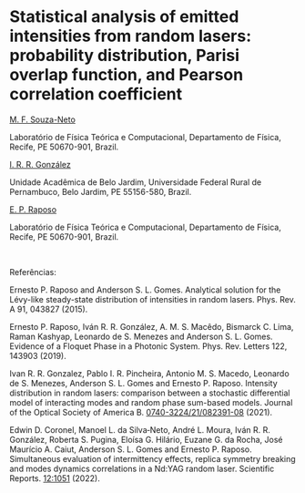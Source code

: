 # Statistical analysis of emitted intensities from random lasers: probability distribution, Parisi overlap function, and Pearson correlation coefficient

[M. F. Souza-Neto](github.com/Ell-neto)

Laboratório de Física Teórica e Computacional, Departamento de Física, Recife, PE 50670-901, Brazil.

[I. R. R. González](ivanroaroa@gmail.com)

Unidade Acadêmica de Belo Jardim, Universidade Federal Rural de Pernambuco, Belo Jardim, PE 55156-580, Brazil.

[E. P. Raposo](ernesto.raposo@ufpe.br)

Laboratório de Física Teórica e Computacional, Departamento de Física, Recife, PE 50670-901, Brazil.


&nbsp;



Referências:

Ernesto P. Raposo and Anderson S. L. Gomes. Analytical solution for the Lévy-like steady-state distribution of intensities in random lasers. Phys. Rev. A 91, 043827 (2015).

Ernesto P. Raposo, Iván R. R. González, A. M. S. Macêdo, Bismarck C. Lima, Raman Kashyap, Leonardo de S. Menezes and Anderson S. L. Gomes. 
Evidence of a Floquet Phase in a Photonic System. Phys. Rev. Letters 122, 143903 (2019).

Ivan R. R. Gonzalez, Pablo I. R. Pincheira, Antonio M. S. Macedo, Leonardo de S. Menezes, Anderson S. L. Gomes and Ernesto P. Raposo.
Intensity distribution in random lasers: comparison between a stochastic differential model of interacting modes and random phase sum-based models. Journal of the Optical Society of America B. [0740-3224/21/082391-08](https://doi.org/10.1364/JOSAB.433317) (2021).

Edwin D. Coronel, Manoel L. da Silva‑Neto, André L. Moura, Iván R. R. González, Roberta S. Pugina, Eloísa G. Hilário, Euzane G. da Rocha, José Maurício A. Caiut, Anderson S. L. Gomes and Ernesto P. Raposo. 
Simultaneous evaluation of intermittency effects, replica symmetry breaking and modes dynamics correlations in a Nd:YAG random laser. Scientific Reports. [12:1051](https://doi.org/10.1038/s41598-022-05090-5) (2022).
